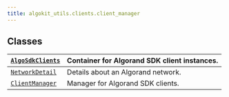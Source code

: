 ```yaml
---
title: algokit_utils.clients.client_manager
---
```

## Classes

| [`AlgoSdkClients`](#algokit_utils.clients.client_manager.AlgoSdkClients)   | Container for Algorand SDK client instances.   |
|---------------------------------------------------------------------------------------------|------------------------------------------------|
| [`NetworkDetail`](#algokit_utils.clients.client_manager.NetworkDetail)      | Details about an Algorand network.             |
| [`ClientManager`](#algokit_utils.clients.client_manager.ClientManager)      | Manager for Algorand SDK clients.              |